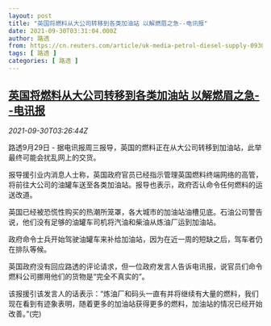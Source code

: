 ```yaml
---
layout: post
title: "英国将燃料从大公司转移到各类加油站 以解燃眉之急--电讯报"
date: 2021-09-30T03:31:04.000Z
author: 路透
from: https://cn.reuters.com/article/uk-media-petrol-diesel-supply-0930-idCNKBS2GQ083
tags: [ 路透 ]
categories: [ 路透 ]
---
```

<!--1632972664000-->
[英国将燃料从大公司转移到各类加油站 以解燃眉之急--电讯报](https://cn.reuters.com/article/uk-media-petrol-diesel-supply-0930-idCNKBS2GQ083)
------

<div>
<div><i>2021-09-30T03:26:44Z</i></div><p>路透9月29日 - 据电讯报周三报导，英国的燃料正在从大公司转移到加油站，此举最终可能会扰乱网上的交货。</p><p>报导援引业内消息人士称，英国政府官员已经指示管理英国燃料终端网络的高管，将前往大公司的油罐车送至各类加油站。报导也表示，政府否认命令任何燃料的运送改道。</p><p>英国已经被恐慌性购买的热潮所笼罩，各大城市的加油站油槽见底。石油公司警告说，他们没有足够的油罐车司机将汽油和柴油从炼油厂运到加油站。</p><p>政府命令士兵开始驾驶油罐车来补给加油站，因为在近一周的短缺之后，驾车者仍在排队等候。</p><p>英国政府没有回应路透的评论请求，但一位政府发言人告诉电讯报，说官员们命令燃料公司挪用他们的货物是“完全不真实的”。</p><p>该报援引该发言人的话表示：“炼油厂和码头一直有并将继续有大量的燃料，我们现在看到有迹象表明，随着更多的加油站获得更多的燃料，加油站的情况已经开始改善。”(完)</p>
</div>
